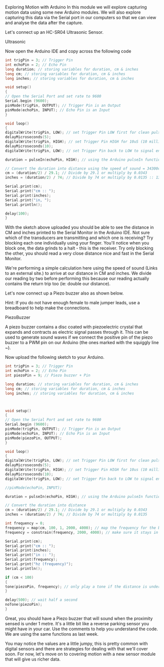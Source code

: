 Exploring Motion with Arduino
In this module we will explore capturing motion data using some new Arduino modules. We will also explore capturing this data via the Serial port in our computers so that we can view and analyse the data after the capture.

Let's connect up an HC-SR04 Ultrasonic Sensor.

 

Ultrasonic

 

Now open the Arduino IDE and copy across the following code

```c++
int trigPin = 3; // Trigger Pin
int echoPin = 2; // Echo Pin
long duration; // storing variables for duration, cm & inches
long cm; // storing variables for duration, cm & inches
long inches; // storing variables for duration, cm & inches

void setup() 
{
// Open the Serial Port and set rate to 9600
Serial.begin (9600);
pinMode(trigPin, OUTPUT); // Trigger Pin is an Output
pinMode(echoPin, INPUT); // Echo Pin is an Input
}

void loop() 
{
digitalWrite(trigPin, LOW); // set Trigger Pin LOW first for clean pulse
delayMicroseconds(5);
digitalWrite(trigPin, HIGH); // set Trigger Pin HIGH for 10uS (10 millionths of a second)
delayMicroseconds(10);
digitalWrite(trigPin, LOW); // set Trigger Pin back to LOW to signal end

duration = pulseIn(echoPin, HIGH); // using the Arduino pulseIn function to time how long it takes to go from HIGH to LOW

// Convert the duration into distance using the speed of sound = 34300cm per second = 0.0343cm per microsecond = 1/29.1cm per microsecond
cm = (duration/2) / 29.1; // Divide by 29.1 or multiply by 0.0343
inches = (duration/2) / 74; // Divide by 74 or multiply by 0.0135 :: 13503.9in per second = 0.0135in per microsecond = 1/74in per microsecond

Serial.print(cm);
Serial.print("cm :: ");
Serial.print(inches);
Serial.print("in, ");
Serial.println();

delay(100);
}
``` 

With the sketch above uploaded you should be able to see the distance in CM and inches printed to the Serial Monitor in the Arduino IDE. Not sure which of the transducers are transmitting and which one is receiving? Try blocking each one individually using your finger. You'll notice when you block one, the data grinds to a halt - this is the receiver. Try only blocking the other, you should read a very close distance nice and fast in the Serial Monitor.

We're performing a simple calculation here using the speed of sound (Links to an external site.) to arrive at our distance in CM and inches. We divide our reading by two before performing this because our reading actually contains the return trip too (ie: double our distance).

Let's now connect up a Piezo buzzer also as shown below.

Hint: If you do not have enough female to male jumper leads, use a breadboard to help make the connections.

PiezoBuzzer

 

A piezo buzzer contains a disc coated with piezoelectric crystal that expands and contracts as electric signal passes through it. This can be used to generate sound waves if we connect the positive pin of the piezo buzzer to a PWM pin on our Arduino (the ones marked with the squiggly line ~).

Now upload the following sketch to your Arduino.

```c++
int trigPin = 3; // Trigger Pin
int echoPin = 2; // Echo Pin
int piezoPin = 9; // Piezo buzzer + Pin

long duration; // storing variables for duration, cm & inches
long cm; // storing variables for duration, cm & inches
long inches; // storing variables for duration, cm & inches



void setup() 
{
// Open the Serial Port and set rate to 9600
Serial.begin (9600);
pinMode(trigPin, OUTPUT); // Trigger Pin is an Output
pinMode(echoPin, INPUT); // Echo Pin is an Input
pinMode(piezoPin, OUTPUT);
}

void loop() 
{
digitalWrite(trigPin, LOW); // set Trigger Pin LOW first for clean pulse
delayMicroseconds(5);
digitalWrite(trigPin, HIGH); // set Trigger Pin HIGH for 10us (10 millionths of a second)
delayMicroseconds(10);
digitalWrite(trigPin, LOW); // set Trigger Pin back to LOW to signal end

//pinMode(echoPin, INPUT);

duration = pulseIn(echoPin, HIGH); // using the Arduino pulseIn function to time how long it takes to go from HIGH to LOW

// Convert the duration into distance
cm = (duration/2) / 29.1; // Divide by 29.1 or multiply by 0.0343
inches = (duration/2) / 74; // Divide by 74 or multiply by 0.0135

int frequency = 0;
frequency = map(cm, 100, 1, 2000, 4000); // map the frequency for the buzzer between 2khz - 4khz for distances between 1 - 100cm
frequency = constrain(frequency, 2000, 4000); // make sure it stays in that range

Serial.print(cm);
Serial.print("cm :: ");
Serial.print(inches);
Serial.print("in :: ");
Serial.print(frequency);
Serial.print("hz (frequency)");
Serial.println();

if (cm < 100) 
{
tone(piezoPin, frequency); // only play a tone if the distance is under 100cm
}

delay(500); // wait half a second
noTone(piezoPin);
}
```

Great, you should have a Piezo buzzer that will sound when the proximity sensed is under 1 metre. It's a little bit like a reverse parking sensor you might have in your car. Use the comments to help you understand the code. We are using the same functions as last week.

You may notice the values are a little jumpy, this is pretty common with digital sensors and there are strategies for dealing with that we'll cover soon. For now, let's move on to covering motion with a new sensor module that will give us richer data.
